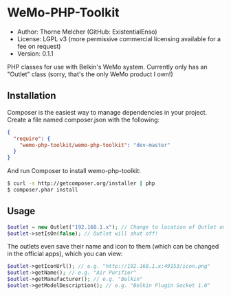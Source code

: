 WeMo-PHP-Toolkit
================

* Author: Thorne Melcher (GitHub: ExistentialEnso)
* License: LGPL v3 (more permissive commercial licensing available for a fee on request)
* Version: 0.1.1

PHP classes for use with Belkin's WeMo system. Currently only has an "Outlet" class (sorry, that's the only WeMo product
I own!)

## Installation

Composer is the easiest way to manage dependencies in your project. Create a file named
composer.json with the following:

```json
{
  "require": {
    "wemo-php-toolkit/wemo-php-toolkit": "dev-master"
  }
}
```

And run Composer to install wemo-php-toolkit:

```bash
$ curl -s http://getcomposer.org/installer | php
$ composer.phar install
```

## Usage

```php
$outlet = new Outlet("192.168.1.x"); // Change to location of Outlet on your network
$outlet->setIsOn(false); // Outlet will shut off!
```

The outlets even save their name and icon to them (which can be changed in the official apps), which you can view:

```php
$outlet->getIconUrl(); // e.g. "http://192.168.1.x:49153/icon.png"
$outlet->getName(); // e.g. "Air Purifier"
$outlet->getManufacturer(); // e.g. "Belkin"
$outlet->getModelDescription(); // e.g. "Belkin Plugin Socket 1.0"
```
